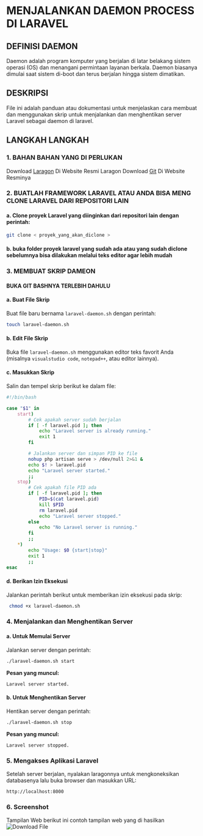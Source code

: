 # MENJALANKAN DAEMON PROCESS DI LARAVEL

## DEFINISI DAEMON
Daemon adalah program komputer yang berjalan di latar belakang sistem operasi (OS) dan menangani permintaan layanan berkala. Daemon biasanya dimulai saat sistem di-boot dan terus berjalan hingga sistem dimatikan. 

## DESKRIPSI
File ini adalah panduan atau dokumentasi untuk menjelaskan cara membuat dan menggunakan skrip untuk menjalankan dan menghentikan server Laravel sebagai daemon di laravel.

## LANGKAH LANGKAH

### 1. BAHAN BAHAN YANG DI PERLUKAN
Download [Laragon](https://laragon.org/download) Di Website Resmi Laragon
Download [Git](https://git-scm.com/downloads) Di Website Resminya


### 2. BUATLAH FRAMEWORK LARAVEL ATAU ANDA BISA MENG CLONE LARAVEL DARI REPOSITORI LAIN

#### a. Clone proyek Laravel yang diinginkan dari repositori lain dengan perintah:
```bash
git clone < proyek_yang_akan_diclone >
```
#### b. buka folder proyek laravel yang sudah ada atau yang sudah diclone sebelumnya bisa dilakukan melalui teks editor agar lebih mudah

### 3. MEMBUAT SKRIP DAMEON

#### BUKA GIT BASHNYA TERLEBIH DAHULU
#### a. Buat File Skrip
Buat file baru bernama `laravel-daemon.sh` dengan perintah:
```bash
touch laravel-daemon.sh
```

#### b. Edit File Skrip
Buka file `laravel-daemon.sh` menggunakan editor teks favorit Anda (misalnya `visualstudio code`, `notepad++`, atau editor lainnya).

#### c. Masukkan Skrip
Salin dan tempel skrip berikut ke dalam file:
```bash
#!/bin/bash

case "$1" in
    start)
        # Cek apakah server sudah berjalan
        if [ -f laravel.pid ]; then
            echo "Laravel server is already running."
            exit 1
        fi

        # Jalankan server dan simpan PID ke file
        nohup php artisan serve > /dev/null 2>&1 &
        echo $! > laravel.pid
        echo "Laravel server started."
        ;;
    stop)
        # Cek apakah file PID ada
        if [ -f laravel.pid ]; then
            PID=$(cat laravel.pid)
            kill $PID
            rm laravel.pid
            echo "Laravel server stopped."
        else
            echo "No Laravel server is running."
        fi
        ;;
    *)
        echo "Usage: $0 {start|stop}"
        exit 1
        ;;
esac
```

#### d. Berikan Izin Eksekusi
Jalankan perintah berikut untuk memberikan izin eksekusi pada skrip:
```bash
 chmod +x laravel-daemon.sh
```

### 4. Menjalankan dan Menghentikan Server

#### a. Untuk Memulai Server
Jalankan server dengan perintah:
```bash
./laravel-daemon.sh start
```
**Pesan yang muncul:** 
```
Laravel server started.
```

#### b. Untuk Menghentikan Server
Hentikan server dengan perintah:
```bash
./laravel-daemon.sh stop
```
**Pesan yang muncul:**
```
Laravel server stopped.
```

### 5. Mengakses Aplikasi Laravel
Setelah server berjalan, nyalakan laragonnya untuk mengkoneksikan databasenya lalu buka browser dan masukkan URL:
```
http://localhost:8000
```
### 6. Screenshot

Tampilan Web
berikut ini contoh tampilan web yang di hasilkan
![Download File](https://drive.google.com/uc?export=download&id=1Gn3u3J_bGnxKteFVIfeQGP5ZjbtOc49F)



